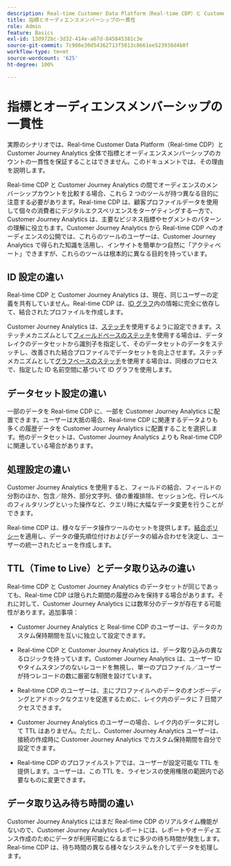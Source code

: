 ```yaml
---
description: Real-time Customer Data Platform（Real-time CDP）と Customer Journey Analytics の間の指標とオーディエンスメンバーシップのカウントの一貫性に影響する要因について説明します。
title: 指標とオーディエンスメンバーシップの一貫性
role: Admin
feature: Basics
exl-id: 13d972bc-3d32-414e-a67d-845845381c3e
source-git-commit: 7c906e30d54362713f5013c8661ee523938d4b0f
workflow-type: tm+mt
source-wordcount: '625'
ht-degree: 100%

---
```



# 指標とオーディエンスメンバーシップの一貫性

実際のシナリオでは、Real-time Customer Data Platform（Real-time CDP）と Customer Journey Analytics 全体で指標とオーディエンスメンバーシップのカウントの一貫性を保証することはできません。このドキュメントでは、その理由を説明します。

Real-time CDP と Customer Journey Analytics の間でオーディエンスのメンバーシップカウントを比較する場合、これら 2 つのツールが持つ異なる目的に注意する必要があります。Real-time CDP は、顧客プロファイルデータを使用して個々の消費者にデジタルエクスペリエンスをターゲティングする一方で、Customer Journey Analytics は、主要なビジネス指標やセグメントのパターンの理解に役立ちます。Customer Journey Analytics から Real-time CDP へのオーディエンスの公開では、これらのツールのユーザーは、Customer Journey Analytics で得られた知識を活用し、インサイトを簡単かつ自然に「アクティベート」できますが、これらのツールは根本的に異なる目的を持っています。

## ID 設定の違い

Real-time CDP と Customer Journey Analytics は、現在、同じユーザーの定義を共有していません。Real-time CDP は、[ID グラフ](https://experienceleague.adobe.com/docs/platform-learn/tutorials/identities/understanding-identity-and-identity-graphs.html?lang=ja)内の情報に完全に依存して、結合されたプロファイルを作成します。

Customer Journey Analytics は、[ステッチ](../stitching/overview.md)を使用するように設定できます。ステッチメカニズムとして[フィールドベースのステッチ](/help/stitching/fbs.md)を使用する場合は、データレイクのデータセットから識別子を指定して、そのデータセットのデータをステッチし、改善された結合プロファイルでデータセットを向上させます。ステッチメカニズムとして[グラフベースのステッチ](/help/stitching/gbs.md)を使用する場合は、同様のプロセスで、指定した ID 名前空間に基づいて ID グラフを使用します。


## データセット設定の違い

一部のデータを Real-time CDP に、一部を Customer Journey Analytics に配置できます。ユーザーは大抵の場合、Real-time CDP に関連するデータよりも多くの履歴データを Customer Journey Analytics に配置することを選択します。他のデータセットは、Customer Journey Analytics よりも Real-time CDP に関連している場合があります。

## 処理設定の違い

Customer Journey Analytics を使用すると、フィールドの結合、フィールドの分割のほか、包含／除外、部分文字列、値の重複排除、セッション化、行レベルのフィルタリングといった操作など、クエリ時に大幅なデータ変更を行うことができます。

Real-time CDP は、様々なデータ操作ツールのセットを提供します。[結合ポリシー](https://experienceleague.adobe.com/docs/experience-platform/profile/merge-policies/overview.html?lang=ja)を適用し、データの優先順位付けおよびデータの組み合わせを決定し、ユーザーの統一されたビューを作成します。

## TTL（Time to Live）とデータ取り込みの違い

Real-time CDP と Customer Journey Analytics のデータセットが同じであっても、Real-time CDP は限られた期間の履歴のみを保持する場合があります。それに対して、Customer Journey Analytics には数年分のデータが存在する可能性があります。追加事項：

* Customer Journey Analytics と Real-time CDP のユーザーは、データのカスタム保持期間を互いに独立して設定できます。

* Real-time CDP と Customer Journey Analytics は、データ取り込みの異なるロジックを持っています。Customer Journey Analytics は、ユーザー ID やタイムスタンプのないレコードを無視し、単一のプロファイル／ユーザーが持つレコードの数に厳密な制限を設けています。

* Real-time CDP のユーザーは、主にプロファイルへのデータのオンボーディングとアドホックなクエリを促進するために、レイク内のデータに 7 日間アクセスできます。

* Customer Journey Analytics のユーザーの場合、レイク内のデータに対して TTL はありません。ただし、Customer Journey Analytics ユーザーは、接続の作成時に Customer Journey Analytics でカスタム保持期間を自分で設定できます。

* Real-time CDP のプロファイルストアでは、ユーザーが設定可能な TTL を提供します。ユーザーは、この TTL を、ライセンスの使用権限の範囲内で必要なものに変更できます。

## データ取り込み待ち時間の違い

Customer Journey Analytics にはまだ Real-time CDP のリアルタイム機能がないので、Customer Journey Analytics レポートには、レポートやオーディエンス作成のためにデータが利用可能になるまでに多少の待ち時間が発生します。Real-time CDP は、待ち時間の異なる様々なシステムを介してデータを処理します。

